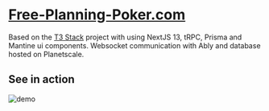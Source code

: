 # [Free-Planning-Poker.com](https://free-planning-poker.com/)

Based on the [T3 Stack](https://create.t3.gg/) project with using NextJS 13, tRPC, Prisma and Mantine ui components.
Websocket communication with Ably and database hosted on Planetscale.

## See in action
![demo](https://raw.githubusercontent.com/jkrumm/planning-poker/master/public/recording.gif)
